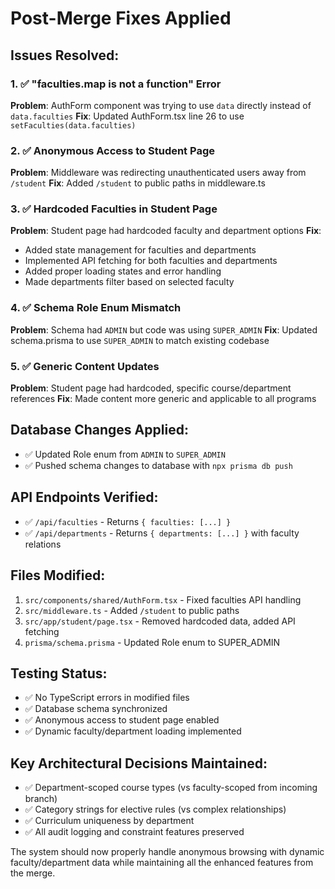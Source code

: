 # Post-Merge Fixes Applied

## Issues Resolved:

### 1. ✅ "faculties.map is not a function" Error
**Problem**: AuthForm component was trying to use `data` directly instead of `data.faculties`
**Fix**: Updated AuthForm.tsx line 26 to use `setFaculties(data.faculties)`

### 2. ✅ Anonymous Access to Student Page
**Problem**: Middleware was redirecting unauthenticated users away from `/student`
**Fix**: Added `/student` to public paths in middleware.ts

### 3. ✅ Hardcoded Faculties in Student Page
**Problem**: Student page had hardcoded faculty and department options
**Fix**: 
- Added state management for faculties and departments
- Implemented API fetching for both faculties and departments
- Added proper loading states and error handling
- Made departments filter based on selected faculty

### 4. ✅ Schema Role Enum Mismatch
**Problem**: Schema had `ADMIN` but code was using `SUPER_ADMIN`
**Fix**: Updated schema.prisma to use `SUPER_ADMIN` to match existing codebase

### 5. ✅ Generic Content Updates
**Problem**: Student page had hardcoded, specific course/department references
**Fix**: Made content more generic and applicable to all programs

## Database Changes Applied:
- ✅ Updated Role enum from `ADMIN` to `SUPER_ADMIN`
- ✅ Pushed schema changes to database with `npx prisma db push`

## API Endpoints Verified:
- ✅ `/api/faculties` - Returns `{ faculties: [...] }`
- ✅ `/api/departments` - Returns `{ departments: [...] }` with faculty relations

## Files Modified:
1. `src/components/shared/AuthForm.tsx` - Fixed faculties API handling
2. `src/middleware.ts` - Added `/student` to public paths
3. `src/app/student/page.tsx` - Removed hardcoded data, added API fetching
4. `prisma/schema.prisma` - Updated Role enum to SUPER_ADMIN

## Testing Status:
- ✅ No TypeScript errors in modified files
- ✅ Database schema synchronized
- ✅ Anonymous access to student page enabled
- ✅ Dynamic faculty/department loading implemented

## Key Architectural Decisions Maintained:
- ✅ Department-scoped course types (vs faculty-scoped from incoming branch)
- ✅ Category strings for elective rules (vs complex relationships)
- ✅ Curriculum uniqueness by department
- ✅ All audit logging and constraint features preserved

The system should now properly handle anonymous browsing with dynamic faculty/department data while maintaining all the enhanced features from the merge.
